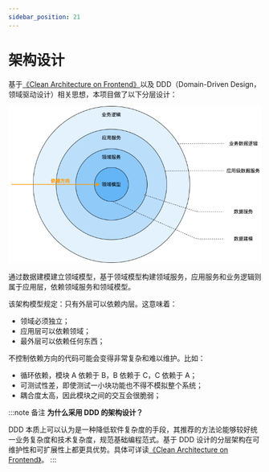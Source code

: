 ```yaml
---
sidebar_position: 21
---
```


# 架构设计

基于[《Clean Architecture on Frontend》](https://dev.to/bespoyasov/clean-architecture-on-frontend-4311)以及 DDD（Domain-Driven Design，领域驱动设计）相关思想，本项目做了以下分层设计：

![前端分层设计](./arch-design.png)

通过数据建模建立领域模型，基于领域模型构建领域服务，应用服务和业务逻辑则属于应用层，依赖领域服务和领域模型。

该架构模型规定：只有外层可以依赖内层。这意味着：
- 领域必须独立；
- 应用层可以依赖领域；
- 最外层可以依赖任何东西；

不控制依赖方向的代码可能会变得非常复杂和难以维护。比如：
- 循环依赖，模块 A 依赖于 B，B 依赖于 C，C 依赖于 A；
- 可测试性差，即使测试一小块功能也不得不模拟整个系统；
- 耦合度太高，因此模块之间的交互会很脆弱；

:::note 备注
**为什么采用 DDD 的架构设计？**

DDD 本质上可以认为是一种降低软件复杂度的手段，其推荐的方法论能够较好统一业务复杂度和技术复杂度，规范基础编程范式。基于 DDD 设计的分层架构在可维护性和可扩展性上都更具优势。具体可详读[《Clean Architecture on Frontend》](https://dev.to/bespoyasov/clean-architecture-on-frontend-4311)。
:::